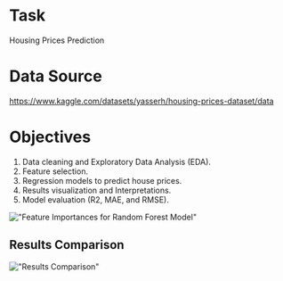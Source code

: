 # Task 
Housing Prices Prediction

# Data Source  
https://www.kaggle.com/datasets/yasserh/housing-prices-dataset/data

# Objectives

1. Data cleaning and Exploratory Data Analysis (EDA).
2. Feature selection. 
3. Regression models to predict house prices.
4. Results visualization and Interpretations.
5. Model evaluation (R2, MAE, and RMSE).


!["Feature Importances for Random Forest Model"](Outputs/Feature_importance_RF.png "Feature Importances for Random Forest Model")

## Results Comparison
!["Results Comparison"](Outputs/Results_Comparison.png "Results Comparison")
